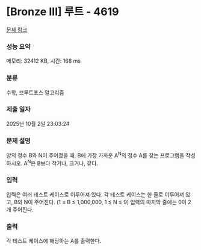 # [Bronze III] 루트 - 4619 

[문제 링크](https://www.acmicpc.net/problem/4619) 

### 성능 요약

메모리: 32412 KB, 시간: 168 ms

### 분류

수학, 브루트포스 알고리즘

### 제출 일자

2025년 10월 2일 23:03:24

### 문제 설명

<p>
	양의 정수 B와 N이 주어졌을 때, B에 가장 가까운 A<sup>N</sup>의 정수 A를 찾는 프로그램을 작성하시오. A<sup>N</sup>은 B보다 작거나, 크거나, 같다.</p>

### 입력 

 <p>
	입력은 여러 테스트 케이스로 이루어져 있다. 각 테스트 케이스는 한 줄로 이루어져 있고, B와 N이 주어진다. (1 ≤ B ≤ 1,000,000, 1 ≤ N ≤ 9) 입력의 마지막 줄에는 0이 2개 주어진다.</p>

### 출력 

 <p>
	각 테스트 케이스에 해당하는 A를 출력한다.</p>

